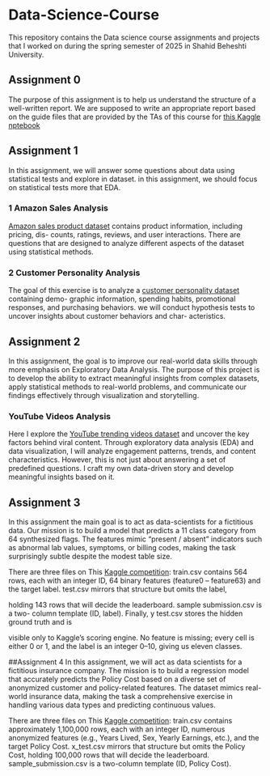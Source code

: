 # Data-Science-Course
This repository contains the Data science course assignments and projects that I worked on during the spring semester of 2025 in Shahid Beheshti University.
## Assignment 0
The purpose of this assignment is to help us understand the structure of a well-written report.
We are supposed to write an appropriate report based on the guide files that are provided by the TAs of this course for [this Kaggle nptebook](https://www.kaggle.com/code/gusthema/house-prices-prediction-using-tfdf?authuser=0#House-Prices-Prediction-using-TensorFlow-Decision-Forests)
## Assignment 1
 In this assignment, we will answer some questions about data using statistical tests and explore in dataset. in this assignment, we should focus on statistical tests more that EDA.
 ### 1 Amazon Sales Analysis
 [Amazon sales product dataset](https://drive.google.com/file/d/1CkdzTki8Ai4YIesgpYwyCNs-r7Nt8Zvs/view) contains product information, including pricing, dis-
counts, ratings, reviews, and user interactions. There are questions that are designed to analyze different aspects of the dataset using statistical methods.
### 2 Customer Personality Analysis
The goal of this exercise is to analyze a [customer personality dataset](https://www.kaggle.com/datasets/imakash3011/customer-personality-analysis/data) containing demo-
graphic information, spending habits, promotional responses, and purchasing behaviors.
we will conduct hypothesis tests to uncover insights about customer behaviors and char-
acteristics.
## Assignment 2
In this assignment, the goal is to improve our real-world data skills through more emphasis on Exploratory Data Analysis. The purpose of this project is to develop
the ability to extract meaningful insights from complex datasets, apply statistical methods to real-world problems, and communicate our findings effectively
through visualization and storytelling.
### YouTube Videos Analysis
Here I explore the [YouTube trending videos dataset](https://www.kaggle.com/datasets/datasnaek/youtube-new/) and uncover the key factors behind
viral content. Through exploratory data analysis (EDA) and data visualization, I will analyze engagement patterns, trends, and content characteristics. However, this is not just about answering a set
of predefined questions. I craft my own data-driven story and develop meaningful insights
based on it.
## Assignment 3
In this assignment the main goal is to act as data-scientists for a fictitious data. Our mission is to
build a model that predicts a 11 class category from 64 synthesized flags. The features
mimic “present / absent” indicators such as abnormal lab values, symptoms, or billing
codes, making the task surprisingly subtle despite the modest table size.

There are three files on This [Kaggle competition](https://www.kaggle.com/competitions/datascience-4-competition/overview):
train.csv contains 564 rows, each with an integer ID, 64 binary features (feature0 –
feature63) and the target label. test.csv mirrors that structure but omits the label,

holding 143 rows that will decide the leaderboard. sample submission.csv is a two-
column template (ID, label). Finally, y test.csv stores the hidden ground truth and is

visible only to Kaggle’s scoring engine. No feature is missing; every cell is either 0 or 1,
and the label is an integer 0–10, giving us eleven classes.

##Assignment 4
In this assignment, we will act as data scientists for a fictitious insurance company. The
mission is to build a regression model that accurately predicts the Policy Cost based
on a diverse set of anonymized customer and policy-related features. The dataset mimics
real-world insurance data, making the task a comprehensive exercise in handling various
data types and predicting continuous values.

There are three files on This [Kaggle competition](https://www.kaggle.com/competitions/data-science-5-sbu/overview):
train.csv contains approximately 1,100,000 rows, each with an integer ID, numerous
anonymized features (e.g., Years Lived, Sex, Yearly Earnings, etc.), and the target
Policy Cost. x_test.csv mirrors that structure but omits the Policy Cost, holding
100,000 rows that will decide the leaderboard. sample_submission.csv is a two-column
template (ID, Policy Cost).

